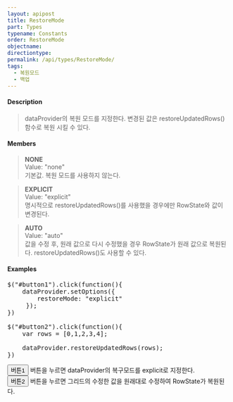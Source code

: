 ```yaml
---
layout: apipost
title: RestoreMode
part: Types
typename: Constants
order: RestoreMode
objectname: 
directiontype: 
permalink: /api/types/RestoreMode/
tags:
  - 복원모드
  - 백업
---
```


<script>
var gridView;
var dataProvider;
    
$(document).ready( function() {

    RealGridJS.setTrace(false);
    RealGridJS.setRootContext("/script");
    
    dataProvider = new RealGridJS.LocalDataProvider();
    gridView = new RealGridJS.GridView("realgrid");
    gridView.setDataSource(dataProvider);

    setFields(dataProvider);
    setColumns(gridView);

    var data = [
        ["가수", "여자", "정수라", "1988-09-02", "99", "90", "90", "100", "100", "90"],
        ["배우", "여자", "송윤아", "1990-02-18", "33", "90", "70", "60", "100", "80"],
        ["배우", "여자", "전도연", "1991-08-21", "22", "90", "70", "60", "100", "80"],
        ["가수", "여자", "이선희", "1978-01-19", "33", "90", "70", "60", "100", "80"],
        ["배우", "여자", "하지원", "1979-12-09", "11", "90", "70", "60", "100", "80"],
        ["가수", "여자", "소찬휘", "1987-05-12", "55", "90", "70", "60", "100", "80"],
        ["가수", "여자", "박정현", "1980-08-06", "22", "90", "70", "60", "100", "80"],
        ["배우", "여자", "전지현", "1977-03-28", "44", "90", "70", "60", "100", "80"]
    ];

    dataProvider.setRows(data);
    
    $("#button1").click(function(){
	    dataProvider.setOptions({
         	restoreMode: "explicit"
     	});
	})

	$("#button2").click(function(){
	    var rows = [0,1,2,3,4];
        
     	dataProvider.restoreUpdatedRows(rows);
	})

});

//다섯개의 필드를 가진 배열 객체를 생성합니다.
function setFields(provider) {
    var fields = [{
    	fieldName: "field1"
    }, {
        fieldName: "field2"
    }, {
        fieldName: "field3"
    }, {
        fieldName: "field4",
        dataType: "datetime"
    }, {
        fieldName: "field5",
        dataType: "number"
    }, {
        fieldName: "field6",
        dataType: "number"
    },{
        fieldName: "field7",
        dataType: "number"
    }, {
        fieldName: "field8",
        dataType: "number"
    }, {
        fieldName: "field9",
        dataType: "number"
    }, {
        fieldName: "field10",
        dataType: "number"
    }];

    //DataProvider의 setFields함수로 필드를 입력합니다.    
    provider.setFields(fields);    
}

//필드와 연결된 컬럼 배열 객체를 생성합니다.
function setColumns(grid) {
    var columns = [{
        name: "col1",
        fieldName: "field1",
        header : {
            text: "직업"
        },
        width : 60            
    }, {
        name: "col2",
        fieldName: "field2",
        header : {
            text: "성별"
        },
        editor : {
            type: "dropDown",
            dropDownCount: 2,
            values: ["남자", "여자"],
            labels: ["남", "여"],
            lookupDisplay: true
        },
        width: 50
    }, {
        name: "col3",
        fieldName: "field3",
        header : {
            text: "이름"
        },
        width: 80
    }, {
        name: "col4",
        fieldName: "field4",
        header : {
            text: "생일"
        },
        editor: {
            type: "date",
            datetimeFormat: "yyyy-MM-dd"
        },
        width: 90
    }, {
        name: "col5",
        fieldName: "field5",
        header : {
            text: "수학"
        },
        editor : {
            type: "number"
        },
        width: 80
    }, {
        name: "col6",
        fieldName: "field6",
        header : {
          text: "민법"
        },
        width: 80
    }, {
        name: "col7",
        fieldName: "field7",
        header : {
            text: "한국사"
        },
        width: 80
    }, {
        name: "col8",
        fieldName: "field8",
        header : {
            text: "영어"
        },
        width: 80
    }, {
        name: "col9",
        fieldName: "field9",
        header : {
            text: "과학"
        },
        width: 80
    }, {
        name: "col10",
        fieldName: "field10",
        header : {
            text: "사회"
        },
        width: 80
    }];

    //컬럼을 GridView에 입력 합니다.
    grid.setColumns(columns);

}

</script>


#### Description

> dataProvider의 복원 모드를 지정한다. 
변경된 값은 restoreUpdatedRows() 함수로 복원 시킬 수 있다.

#### Members

> **NONE**   
> Value: "none"   
> 기본값. 복원 모드를 사용하지 않는다.   

> **EXPLICIT**  
> Value: "explicit"   
> 명시적으로 restoreUpdatedRows()를 사용했을 경우에만 RowState와 값이 변경된다.                               

> **AUTO**    
> Value: "auto"    
> 값을 수정 후, 원래 값으로 다시 수정했을 경우 RowState가 원래 값으로 복원된다. restoreUpdatedRows()도 사용할 수 있다.


#### Examples 

<pre class="prettyprint">
$("#button1").click(function(){
    dataProvider.setOptions({
        restoreMode: "explicit"
     });
})

$("#button2").click(function(){
    var rows = [0,1,2,3,4];
        
    dataProvider.restoreUpdatedRows(rows);
})
</pre>

<button id="button1" class="btn btn-success btn-xs">버튼1</button>
버튼을 누르면 dataProvider의 복구모드를 explicit로 지정한다.
<br/>
<button id="button2" class="btn btn-success btn-xs">버튼2</button>
버튼을 누르면 그리드의 수정한 값을 원래대로 수정하여 RowState가 복원된다.
<br/>
<div id="realgrid" style="width: 100%; height: 300px;"></div>
<p></p>